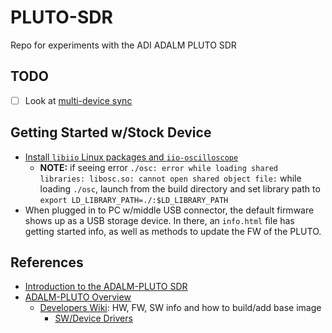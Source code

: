 # PLUTO-SDR

Repo for experiments with the ADI ADALM PLUTO SDR

## TODO

- [ ] Look at [multi-device sync](https://wiki.analog.com/resources/eval/user-guides/ad-fmcomms5-ebz/multi-chip-sync)

## Getting Started w/Stock Device

- [Install `libiio` Linux packages and `iio-oscilloscope`](https://wiki.analog.com/resources/tools-software/linux-software/iio_oscilloscope#linux)
  + **NOTE:** if seeing error `./osc: error while loading shared libraries: libosc.so: cannot open shared object file:` while loading `./osc`, launch from the build directory and set library path to `export LD_LIBRARY_PATH=./:$LD_LIBRARY_PATH`
- When plugged in to PC w/middle USB connector, the default firmware shows up as a USB storage device. In there, an `info.html` file has getting started info, as well as methods to update the FW of the PLUTO.

## References

* [Introduction to the ADALM-PLUTO SDR](https://youtu.be/05nLPVJW9Uo)
* [ADALM-PLUTO Overview](https://wiki.analog.com/university/tools/pluto)
  - [Developers Wiki](https://wiki.analog.com/university/tools/pluto/developers): HW, FW, SW info and how to build/add base image
    + [SW/Device Drivers](https://wiki.analog.com/university/tools/pluto/device_drivers)
